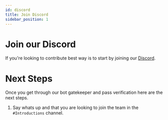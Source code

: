 ```yaml
---
id: discord
title: Join Discord
sidebar_position: 1
---
```


# Join our Discord
If you're looking to contribute best way is to start by joining our [Discord](https://discord.gg/SGeQTQBh2U). 

# Next Steps
Once you get through our bot gatekeeper and pass verification here are the next steps.

1. Say whats up and that you are looking to join the team in the `#Introductions` channel.